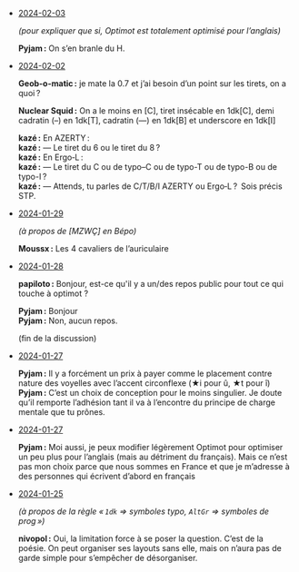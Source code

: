 - [2024-02-03](https://discord.com/channels/794732334879473684/1202877504822579240/1203391939009847357)

    *(pour expliquer que si, Optimot est totalement optimisé pour l’anglais)*

    **Pyjam :** On s’en branle du H.

- [2024-02-02](https://discord.com/channels/1046720208171175946/1092724039560204328/1202963465694613525)

    **Geob-o-matic :** je mate la 0.7 et j’ai besoin d’un point sur les tirets, on a quoi ?

    **Nuclear Squid :** On a le moins en [C], tiret insécable en 1dk[C], demi cadratin (–) en 1dk[T], cadratin (—) en 1dk[B] et underscore en 1dk[I]

    **kazé :** En AZERTY : <br>
    **kazé :** — Le tiret du 6 ou le tiret du 8 ? <br>
    **kazé :** En Ergo‑L : <br>
    **kazé :** — Le tiret du C ou de typo–C ou de typo-T ou de typo-B ou de typo-I ? <br>
    **kazé :** — Attends, tu parles de C/T/B/I AZERTY ou Ergo‑L ?  Sois précis STP.

- [2024-01-29](https://discord.com/channels/1046720208171175946/1046720208619974658/1201466290087403652)

    *(à propos de [MZWÇ] en Bépo)*

    **Moussx :** Les 4 cavaliers de l’auriculaire

- [2024-01-28](https://discord.com/channels/794732334879473684/972543404523257876/1201005127692206144)

    **papiloto :** Bonjour, est-ce qu'il y a un/des repos public pour tout ce qui touche à optimot ?

    **Pyjam :** Bonjour <br>
    **Pyjam :** Non, aucun repos.

    (fin de la discussion)

- [2024-01-27](https://discord.com/channels/794732334879473684/794734985122152478/1200680859246788629)

    **Pyjam :** Il y a forcément un prix à payer comme le placement contre nature des voyelles avec l’accent circonflexe (★i pour û, ★t pour î) <br>
    **Pyjam :** C’est un choix de conception pour le moins singulier. Je doute qu’il remporte l’adhésion tant il va à l’encontre du principe de charge mentale que tu prônes.

- [2024-01-27](https://discord.com/channels/794732334879473684/794734985122152478/1200680341363494972)

    **Pyjam :** Moi aussi, je peux modifier légèrement Optimot pour optimiser un peu plus pour l’anglais (mais au détriment du français). Mais ce n’est pas mon choix parce que nous sommes en France et que je m’adresse à des personnes qui écrivent d’abord en français

- [2024-01-25](https://discord.com/channels/794732334879473684/882207682180825099/1199984409965764708)

    *(à propos de la règle « `1dk` => symboles typo, `AltGr` => symboles de prog »)*

    **nivopol :** Oui, la limitation force à se poser la question. C’est de la poésie. On peut organiser ses layouts sans elle, mais on n’aura pas de garde simple pour s’empêcher de désorganiser.
